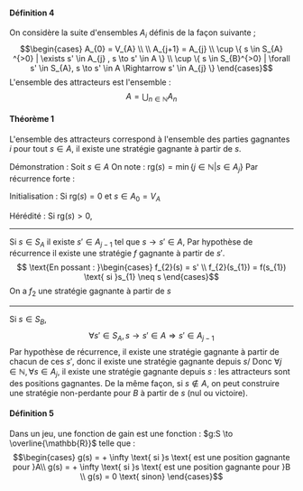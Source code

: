 #### Définition 4
On considère la suite d'ensembles $A_{i}$ définis de la façon suivante ; 
$$\begin{cases}
A_{0} = V_{A} \\
 \\
A_{j+1} = A_{j} \\
\cup \{ s \in S_{A} ^{>0} | \exists s' \in A_{j} , s \to s' \in A \} \\
\cup \{  s \in S_{B}^{>0} | \forall s' \in S_{A}, s \to s' \in A \Rightarrow s' \in A_{j}  \}
\end{cases}$$
L'ensemble des attracteurs est l'ensemble : 
$$A = \bigcup_{n \in \mathbb{N}} A_{n}$$






#### Théorème 1
L'ensemble des attracteurs correspond à l'ensemble des parties gagnantes $i$ pour tout $s \in A$, il existe une stratégie gagnante à partir de $s$. 

Démonstration : 
Soit $s \in A$
On note : $\mathrm{rg}(s) = \min\{ j \in \mathbb{N} | s \in A_{j} \}$
Par récurrence forte : 

Initialisation : 
Si $\mathrm{rg}(s) =0$ et $s \in A_{0} = V_{A}$

Hérédité : 
Si $\mathrm{rg}(s) >0$, 
___
Si $s \in S_{A}$ il existe $s' \in A_{j-1}$ tel que $s \to s' \in A$, 
Par hypothèse de récurrence il existe une stratégie $f$ gagnante à partir de $s'$.
$$ \text{En possant : }\begin{cases}
f_{2}(s) = s' \\
f_{2}(s_{1}) = f(s_{1}) \text{ si }s_{1} \neq s
\end{cases}$$
On a $f_{2}$ une stratégie gagnante à partir de $s$ 
___
Si $s \in S_{B}$,
$$\forall s' \in S_{A}, s \to s' \in A \Rightarrow s' \in A_{j-1}$$
Par hypothèse de récurrence, il existe une stratégie gagnante à partir de chacun de ces $s'$, donc il existe une stratégie gagnante depuis $s$/
Donc $\forall j \in \mathbb{N}, \forall s \in A_{j},$ il existe une stratégie gagnante depuis $s$ : les attracteurs sont des positions gagnantes. 
De la même façon, si $s \not\in A$, on peut construire une stratégie non-perdante pour $B$ à partir de $s$ (nul ou victoire). 

#### Définition 5
Dans un jeu, une fonction de gain est une fonction : $g:S \to \overline{\mathbb{R}}$ telle que : 
$$\begin{cases}
g(s) = + \infty \text{ si }s \text{ est une position gagnante pour }A\\
g(s) = + \infty \text{ si }s \text{ est une position gagnante pour }B \\
g(s) = 0 \text{ sinon}
\end{cases}$$

